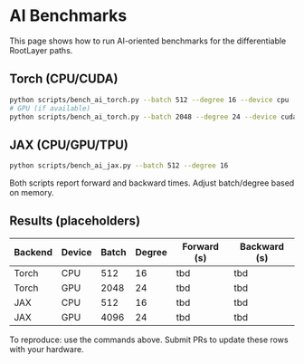 # AI Benchmarks

This page shows how to run AI-oriented benchmarks for the differentiable RootLayer paths.

## Torch (CPU/CUDA)

```bash
python scripts/bench_ai_torch.py --batch 512 --degree 16 --device cpu
# GPU (if available)
python scripts/bench_ai_torch.py --batch 2048 --degree 24 --device cuda
```

## JAX (CPU/GPU/TPU)

```bash
python scripts/bench_ai_jax.py --batch 512 --degree 16
```

Both scripts report forward and backward times. Adjust batch/degree based on memory.

## Results (placeholders)

| Backend | Device | Batch | Degree | Forward (s) | Backward (s) |
| --- | --- | --- | --- | --- | --- |
| Torch | CPU | 512 | 16 | tbd | tbd |
| Torch | GPU | 2048 | 24 | tbd | tbd |
| JAX | CPU | 512 | 16 | tbd | tbd |
| JAX | GPU | 4096 | 24 | tbd | tbd |

To reproduce: use the commands above. Submit PRs to update these rows with your hardware.

